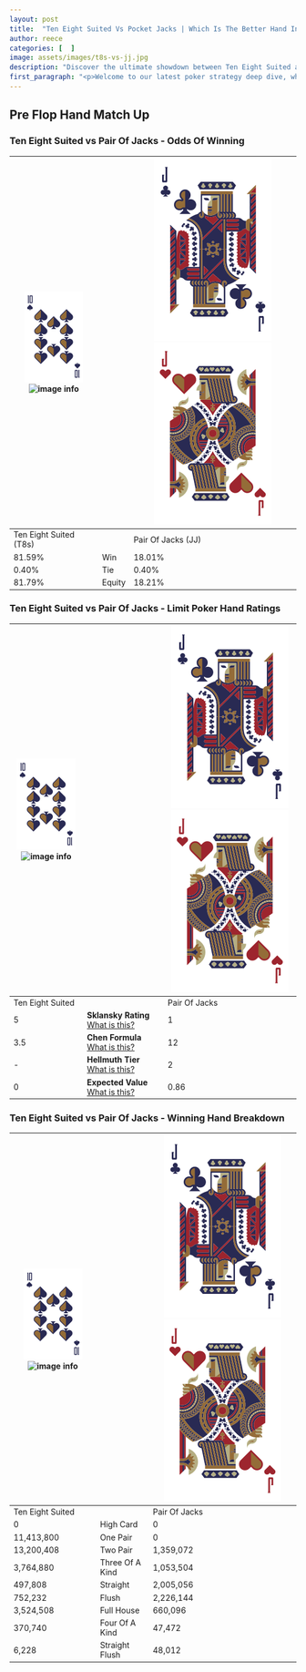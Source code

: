 ```yaml
---
layout: post
title:  "Ten Eight Suited Vs Pocket Jacks | Which Is The Better Hand In Poker? A Complete Guide"
author: reece
categories: [  ]
image: assets/images/t8s-vs-jj.jpg
description: "Discover the ultimate showdown between Ten Eight Suited and Pair Of Jacks in poker! Uncover the odds, strategies, and scenarios where one hand triumphs over the other. Get ready to up your poker game with this thrilling analysis."
first_paragraph: "<p>Welcome to our latest poker strategy deep dive, where we're pitting two distinct hands against each other in a high-stakes showdown: Ten Eight Suited vs Pair Of Jacks.</p><p>In the dynamic world of poker, every decision counts, and knowing which hand holds the upper hand is key to your success at the table.</p><p>In this article, we'll dissect these two hands, explore the scenarios where one dominates the other, and equip you with the knowledge to make strategic choices that can tip the odds in your favor.</p><p>Get ready to unravel the intriguing dynamics of these poker hands and elevate your game to new heights.</p>"
---
```




[comment]: # (sp0)

## Pre Flop Hand Match Up

<div class="table hand-ratings" markdown="1"> 



### Ten Eight Suited vs Pair Of Jacks - Odds Of Winning


    
| ![image info](assets/images/hand1/T.png) ![image info](assets/images/hand1/8s.png) |  | ![image info](assets/images/hand2/J.png) ![image info](assets/images/hand2/Jo.png) |
| -------- | -------- | -------- |
| Ten Eight Suited (T8s) |  | Pair Of Jacks (JJ) |
| 81.59% | Win | 18.01% |
| 0.40% | Tie | 0.40% |
| 81.79% | Equity | 18.21% |




[comment]: # (sp1)



### Ten Eight Suited vs Pair Of Jacks - Limit Poker Hand Ratings


    
| ![image info](assets/images/hand1/T.png) ![image info](assets/images/hand1/8s.png) |  | ![image info](assets/images/hand2/J.png) ![image info](assets/images/hand2/Jo.png) |
| -------- | -------- | -------- |
| Ten Eight Suited |  | Pair Of Jacks |
| 5 | **Sklansky Rating** [What is this?](/sklansky-rating-explained) | 1 |
| 3.5 | **Chen Formula** [What is this?](/chen-formula-explained) | 12 |
| - | **Hellmuth Tier** [What is this?](/Hellmuth-tier-explained) | 2 |
| 0 | **Expected Value** [What is this?](/expected-value-explained) | 0.86 |




[comment]: # (sp2)



### Ten Eight Suited vs Pair Of Jacks - Winning Hand Breakdown


    
| ![image info](assets/images/hand1/T.png) ![image info](assets/images/hand1/8s.png) |  | ![image info](assets/images/hand2/J.png) ![image info](assets/images/hand2/Jo.png) |
| -------- | -------- | -------- |
| Ten Eight Suited |  | Pair Of Jacks |
| 0 | High Card | 0 |
| 11,413,800 | One Pair | 0 |
| 13,200,408 | Two Pair | 1,359,072 |
| 3,764,880 | Three Of A Kind | 1,053,504 |
| 497,808 | Straight | 2,005,056 |
| 752,232 | Flush | 2,226,144 |
| 3,524,508 | Full House | 660,096 |
| 370,740 | Four Of A Kind | 47,472 |
| 6,228 | Straight Flush | 48,012 |




[comment]: # (sp3)



</div>

[comment]: # (sp4)



[comment]: # (sp5)

